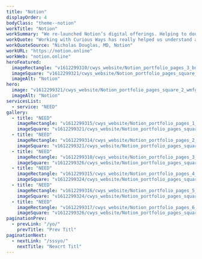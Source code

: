 ```yaml
---
title: "Notion"
displayOrder: 4
bodyClass: "theme--notion"
workTitle: "Notion"
workSummary: "We re-launched Notion’s digital offerings. Helping to double their online readership in less than a year."
workQuote: "Working with Curious Ways has really helped us understand and develop our brand identity, website and full digital potential more than any previous web development agencies we'd previously worked with. After our relaunch we doubled our digital readership in under a year. Its no coincidence this is partly due to Back To Front's knowledge and creativity within the world of the web."
workQuoteSource: "Nicholas Douglas, MD, Notion"
workURL: "https://notion.online"
workWeb: "notion.online"
heroFeatured:
  imageRectangle: "v1612299310/cwys_website/Notion_portfolio_pages_3_bdx38o"
  imageSquare: "v1612299321/cwys_website/Notion_portfolio_pages_square_2_wmfglv"
  imageAlt: "Notion"
hero:
  image: "v1612299321/cwys_website/Notion_portfolio_pages_square_2_wmfglv"
  imageAlt: "Notion"
servicesList:
  - service: "NEED"
gallery:
  - title: "NEED"
    imageRectangle: "v1612299315/cwys_website/Notion_portfolio_pages_1_wt2xpg"
    imageSquare: "v1612299321/cwys_website/Notion_portfolio_pages_square_1_gekxza"
  - title: "NEED"
    imageRectangle: "v1612299314/cwys_website/Notion_portfolio_pages_2_c4ozsz"
    imageSquare: "v1612299321/cwys_website/Notion_portfolio_pages_square_2_wmfglv"
  - title: "NEED"
    imageRectangle: "v1612299310/cwys_website/Notion_portfolio_pages_3_bdx38o"
    imageSquare: "v1612299326/cwys_website/Notion_portfolio_pages_square_3_hh7yld"
  - title: "NEED"
    imageRectangle: "v1612299315/cwys_website/Notion_portfolio_pages_4_ovxoey"
    imageSquare: "v1612299324/cwys_website/Notion_portfolio_pages_square_4_gscbkm"
  - title: "NEED"
    imageRectangle: "v1612299316/cwys_website/Notion_portfolio_pages_5_vznfb1"
    imageSquare: "v1612299324/cwys_website/Notion_portfolio_pages_square_5_dunlnb"
  - title: "NEED"
    imageRectangle: "v1612299317/cwys_website/Notion_portfolio_pages_6_w5rumf"
    imageSquare: "v1612299326/cwys_website/Notion_portfolio_pages_square_6_vmi3fa"
paginationPrev:
  - prevLink: "/yo/"
    prevTitle: "Prev Titl"
paginationNext:
  - nextLink: "/sssyo/"
    nextTitle: "Nexcrt Titl"
---
```

